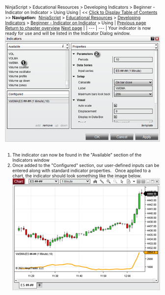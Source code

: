 ﻿
NinjaScript > Educational Resources > Developing Indicators > Beginner - Indicator on Indicator > Using
Using
| << [Click to Display Table of Contents](using2.md) >> **Navigation:**     [NinjaScript](ninjascript-1.md) > [Educational Resources](educational_resources-1.md) > [Developing Indicators](developing_indicators-1.md) > [Beginner - Indicator on Indicator](beginner_-_indicator_on_indica-1.md) > Using | [Previous page](compiling2-1.md) [Return to chapter overview](beginner_-_indicator_on_indica-1.md) [Next page](beginner_-_using_price_variabl-1.md) |
| --- | --- |
Your indicator is now ready for use and will be listed in the Indicator Dialog window.
 
![IndicatorOnIndicatorUsing1](indicatoronindicatorusing1.png)
 
1) The indicator can now be found in the "Available" section of the Indicators window
2) Once added to the "Configured" section, our user-defined inputs can be entered along with standard indicator properties.
 
Once applied to a chart, the indicator should look something like the image below.
 
![IndicatorOnIndicatorUsing2](indicatoronindicatorusing2.png)
 
